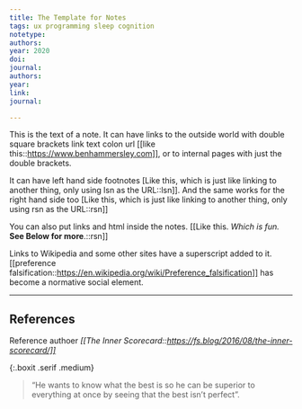 ```yaml
---
title: The Template for Notes
tags: ux programming sleep cognition
notetype: 
authors:
year: 2020
doi:
journal:
authors:
year:
link:
journal:

---
```


This is the text of a note. It can have links to the outside world with double square brackets link text colon url [[like this::https://www.benhammersley.com]], or to internal pages with just the double brackets.

It can have left hand side footnotes [Like this, which is just like linking to another thing, only using lsn as the URL::lsn]]. And the same works for the right hand side too [Like this, which is just like linking to another thing, only using rsn as the URL::rsn]]


You can also put links and html inside the notes. [[Like this. *Which is fun.* <br/>**See Below for more**.::rsn]] 

Links to Wikipedia and some other sites have a superscript added to it. [[preference falsification::https://en.wikipedia.org/wiki/Preference_falsification]] has become a normative social element. 

---

## References

Reference authoer *[[The Inner Scorecard::https://fs.blog/2016/08/the-inner-scorecard/]]*

{:.boxit .serif .medium}
> “He wants to know what the best is so he can be superior to everything at once by seeing that the best isn’t perfect”.

